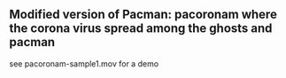 ## Modified version of Pacman: pacoronam where the corona virus spread among the ghosts and pacman
see pacoronam-sample1.mov for a demo
